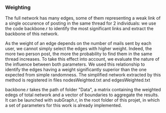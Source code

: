### Weighting
The full network has many edges, some of them representing a weak link of a single occurence of posting in the same thread for
2 individuals: we use the code backbone.r to identify the most significant links and extract the backbone of this network.

As the weight of an edge depends on the number of mails sent by each user, we cannot simply select the edges with higher weight.
Indeed, the more two person post, the more the probability to find them in the same thread increases. To take this effect into account, we evaluate the nature of the influence between both parameters. We used this relationship to identify the edges having a weight significantly superior than the one expected from simple randomness.
The simplified network extracted by this method is registered in files nodesWeighted.txt and edgesWeighted.txt

backbone.r takes the path of folder "Data", a matrix containing the weighted edegs of total network and a vector of boundaries
to aggregate the results. It can be launched with subGraph.r, in the root folder of this projet, in which a set of parameters for this work is already implemented.
